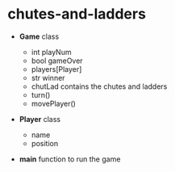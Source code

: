 # chutes-and-ladders

- **Game** class

  - int playNum
  - bool gameOver
  - players[Player]
  - str winner
  - chutLad contains the chutes and ladders
  - turn()
  - movePlayer()

- **Player** class

  - name
  - position

- **main** function to run the game
